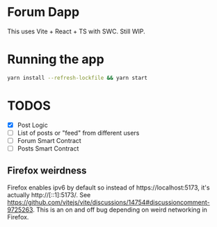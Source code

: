 # Forum Dapp

This uses Vite + React + TS with SWC. Still WIP.

# Running the app

```bash
yarn install --refresh-lockfile && yarn start
```

# TODOS

- [X] Post Logic
- [ ] List of posts or "feed" from different users
- [ ] Forum Smart Contract
- [ ] Posts Smart Contract

## Firefox weirdness

Firefox enables ipv6 by default so instead of https://localhost:5173, it's actually http://[::1]:5173/. See https://github.com/vitejs/vite/discussions/14754#discussioncomment-9725263. This is an on and off bug
depending on weird networking in Firefox.
